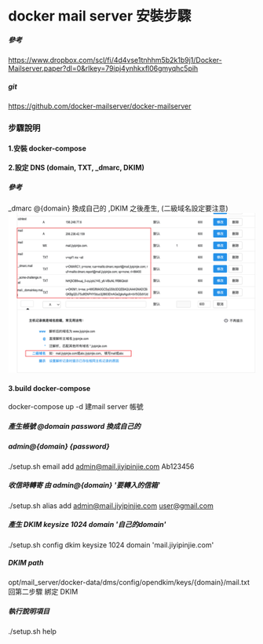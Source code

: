 # docker mail server 安裝步驟
##### 參考 
https://www.dropbox.com/scl/fi/4d4vse1tnhhm5b2k1b9j1/Docker-Mailserver.paper?dl=0&rlkey=79ipj4ynhkxfl06gmyqhc5pih

##### git 
https://github.com/docker-mailserver/docker-mailserver

### 步驟說明
#### 1.安裝 docker-compose

#### 2.設定 DNS (domain, TXT, _dmarc, DKIM)  
##### 參考
_dmarc @{domain} 換成自己的 ,DKIM 之後產生, (二級域名設定要注意)
![](./dns.png)

#### 3.build docker-compose
docker-compose up -d
建mail server 帳號

##### 產生帳號  @domain password 換成自己的 
##### admin@{domain} {password}
./setup.sh email add admin@mail.jiyipinjie.com Ab123456

##### 收信時轉寄 由 admin@{domain} '要轉入的信箱'
./setup.sh alias add admin@mail.jiyipinjie.com user@gmail.com

##### 產生 DKIM  keysize 1024 domain '自己的domain'
./setup.sh config dkim keysize 1024 domain 'mail.jiyipinjie.com'

##### DKIM path
opt/mail_server/docker-data/dms/config/opendkim/keys/{domain}/mail.txt
回第二步驟 綁定 DKIM

##### 執行說明項目
./setup.sh help